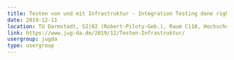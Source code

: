 ```yaml
---
title: Testen von und mit Infrastruktur - Integration Testing done right (Sandra Parsick)
date: 2019-12-11
location: TU Darmstadt, S2|02 (Robert-Piloty-Geb.), Raum C110, Hochschulstr. 10, 64289 Darmstadt
link: https://www.jug-da.de/2019/12/Testen-Infrastruktur/
usergroup: jugda
type: usergroup
---
```

